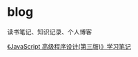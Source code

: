 # blog

读书笔记、知识记录、个人博客

[《JavaScript 高级程序设计(第三版)》学习笔记](https://github.com/luobosiji/blog/tree/master/JavaScript%E9%AB%98%E7%BA%A7%E7%A8%8B%E5%BA%8F%E8%AE%BE%E8%AE%A1)
